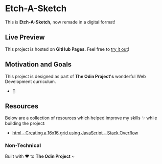 # Etch-A-Sketch

This is **Etch-A-Sketch**, now remade in a digital format!

## Live Preview

This project is hosted on **GitHub Pages**. Feel free to [try it out](https://raineedust.github.io/etch-a-sketch/)!

## Motivation and Goals

This project is designed as part of **The Odin Project's** wonderful Web Development curriculum.

- []

## Resources

Below are a collection of resources which helped improve my skills :sparkles: while building the project:

- [html - Creating a 16x16 grid using JavaScript - Stack Overflow](https://stackoverflow.com/questions/57550082/creating-a-16x16-grid-using-javascript)

### Non-Technical

Built with :heart: to **The Odin Project** ~
